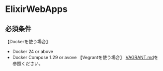 # ElixirWebApps

## 必須条件
【Dockerを使う場合】
* Docker 24 or above
* Docker Compose 1.29 or avove
【Vegrantを使う場合】
[VAGRANT.md](./VAGRANT.md)を参照ください。
